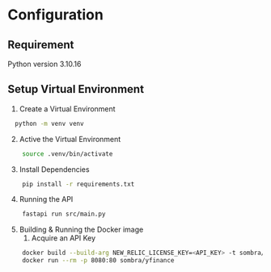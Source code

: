 # Configuration

## Requirement

Python version 3.10.16

## Setup Virtual Environment

1. Create a Virtual Environment
```bash
  python -m venv venv
```

2. Active the Virtual Environment
```bash
    source .venv/bin/activate
```

3. Install Dependencies
```bash
    pip install -r requirements.txt
```

4. Running the API
```bash
    fastapi run src/main.py
```

5. Building & Running the Docker image
    1. Acquire an API Key
     
```bash
    docker build --build-arg NEW_RELIC_LICENSE_KEY=<API_KEY> -t sombra/yfinance .
    docker run --rm -p 8080:80 sombra/yfinance
```